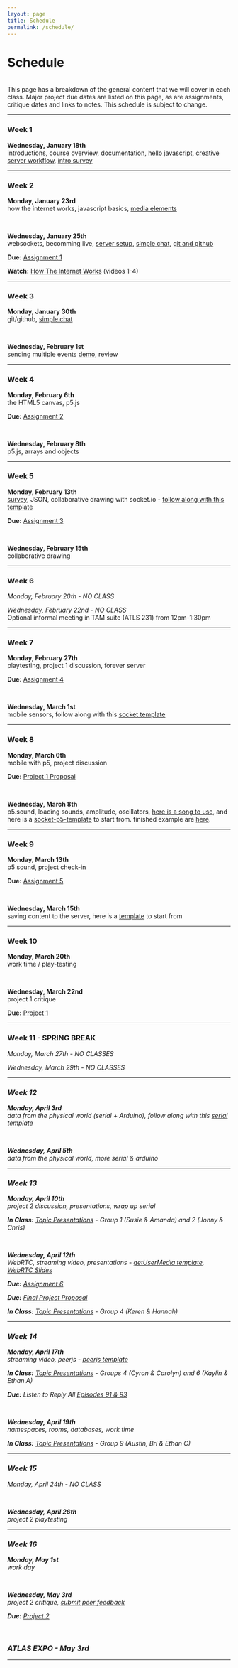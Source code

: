 ```yaml
---
layout: page
title: Schedule
permalink: /schedule/
---
```



# Schedule

<br>
This page has a breakdown of the general content that we will cover in each class. Major project due dates are listed on this page, as are assignments, critique dates and links to notes. This schedule is subject to change.


<hr>


### Week 1
<span class="ass">**Wednesday, January 18th**</span> <br> introductions, course overview, <span class="link">[documentation](/rtw-s17/blogs)</span>, <span class="link">[hello javascript](/rtw-s17/js101)</span>, <span class="link">[creative server workflow](/rtw-s17/creative)</span>, <span class="link">[intro survey](https://docs.google.com/a/colorado.edu/forms/d/e/1FAIpQLSdZzXygwWHYUm1ahCp5pHHhdaoTC1gxYZDl8iEwFFO3R7UYWA/viewform)</span>

<hr>

### Week 2
<span class="ass">**Monday, January 23rd**</span> <br> how the internet works, javascript basics, <span class="link">[media elements](/rtw-s17/media)</span>

<br>

<span class="ass">**Wednesday, January 25th**</span> <br> websockets, becomming live, <span class="link">[server setup](/rtw-s17/setup)</span>, <span class="link">[simple chat](/rtw-s17/simple-chat)</span>, <span class="link">[git and github](/rtw-s17/github)</span>

<span class="due"><i class="fa fa-star-o" aria-hidden="true"></i>**Due:**</span> <span class="link">[Assignment 1](/rtw-s17/assignment-1)</span>

<span class="due"><i class="fa fa-hand-o-right" aria-hidden="true"></i>**Watch:**</span> <span class="link">[How The Internet Works](https://www.khanacademy.org/computing/computer-science/internet-intro#internet-works-intro)</span> (videos 1-4)

<hr>

### Week 3
<span class="ass">**Monday, January 30th**</span> <br> git/github, <span class="link">[simple chat](/rtw-s17/simple-chat)</span>

<br>

<span class="ass">**Wednesday, February 1st**</span> <br> sending multiple events <span class="link">[demo](../img/many-messages-template.zip)</span>, review

<hr>

### Week 4
<span class="ass">**Monday, February 6th**</span> <br> the HTML5 canvas, p5.js

<span class="due"><i class="fa fa-star-o" aria-hidden="true"></i>**Due:**</span> <span class="ass">[Assignment 2](/rtw-s17/assignment-2)</span>

<br>

<span class="ass">**Wednesday, February 8th**</span> <br> p5.js, arrays and objects

<hr>

### Week 5
<span class="ass">**Monday, February 13th**</span> <br> <span class="link">[survey](https://docs.google.com/forms/d/e/1FAIpQLSd30aiktRl9lDR0MM6JkulD4Nf8tFbw5sPX8bJMr0fMJaXx0Q/viewform)</span>, JSON, collaborative drawing with socket.io - <span class="link">[follow along with this template](../img/socket-drawing-template.zip)</span>

<span class="due"><i class="fa fa-star-o" aria-hidden="true"></i>**Due:**</span> <span class="ass">[Assignment 3](/rtw-s17/assignment-3)</span>

<br>

<span class="ass">**Wednesday, February 15th**</span> <br> collaborative drawing

<hr>

### Week 6
<i>Monday, February 20th - NO CLASS</i>

<i>Wednesday, February 22nd - NO CLASS</i><br>
Optional informal meeting in TAM suite (ATLS 231) from 12pm-1:30pm

<hr>

### Week 7
<span class="ass">**Monday, February 27th**</span><br> playtesting, project 1 discussion, forever server

<span class="due"><i class="fa fa-star-o" aria-hidden="true"></i>**Due:**</span> <span class="ass">[Assignment 4](/rtw-s17/assignment-4)</span>

<br>

<span class="ass">**Wednesday, March 1st**</span> <br> mobile sensors, follow along with this <span class="link">[socket template](../img/socket-template.zip)</span>

<hr>

### Week 8
<span class="ass">**Monday, March 6th**</span> <br> mobile with p5, project discussion

<span class="due"><i class="fa fa-star-o" aria-hidden="true"></i>**Due:**</span> <span class="ass">[Project 1 Proposal](/rtw-s17/project-1)</span>

<br>

<span class="ass">**Wednesday, March 8th**</span> <br> p5.sound, loading sounds, amplitude, oscillators, <span class="link">[here is a song to use](../img/song.zip)</span>, and here is a <span class="link">[socket-p5-template](../img/socket-p5-template.zip)</span> to start from. finished example are <span class="link">[here](https://github.com/coloringchaos/rtw-example-code)</span>. 

<hr>

### Week 9
<span class="ass">**Monday, March 13th**</span> <br> p5 sound, project check-in

<span class="due"><i class="fa fa-star-o" aria-hidden="true"></i>**Due:**</span> <span class="ass">[Assignment 5](/rtw-s17/assignment-5)</span>

<br>

<span class="ass">**Wednesday, March 15th**</span> <br> saving content to the server, here is a <span class="link">[template](../img/saving-json.zip)</span> to start from

<hr>

### Week 10
<span class="ass">**Monday, March 20th**</span> <br> work time / play-testing

<br>

<span class="ass">**Wednesday, March 22nd**</span> <br> project 1 critique

<span class="due"><i class="fa fa-star" aria-hidden="true"></i>**Due:**</span> <span class="ass">[Project 1](/rtw-s17/project-1)</span>
<hr>

### Week 11 - SPRING BREAK
<i>Monday, March 27th - NO CLASSES</i>

<i>Wednesday, March 29th  - NO CLASSES<i>

<hr>

### Week 12
<span class="ass">**Monday, April 3rd**</span> <br> data from the physical world (serial + Arduino), follow along with this <span class="link">[serial template](../img/serial-template.zip)</span>

<br>

<span class="ass">**Wednesday, April 5th**</span> <br>data from the physical world, more serial & arduino

<hr>

### Week 13
<span class="ass">**Monday, April 10th**</span> <br> project 2 discussion, presentations, wrap up serial

<span class="due"><i class="fa fa-star-o" aria-hidden="true"></i>**In Class:**</span> <span class="ass">[Topic Presentations](/rtw-s17/topics)</span> - Group 1 (Susie & Amanda) and 2 (Jonny & Chris)

<br>

<span class="ass">**Wednesday, April 12th**</span> <br> WebRTC, streaming video, presentations - <span class="link">[getUserMedia template](/rtw-s17/img/getUserMedia.zip)</span>, <span class="link">[WebRTC Slides](https://docs.google.com/a/colorado.edu/presentation/d/1tMlHDrWfT7G_dJBgct7KVAL-v0_dfRBxMYCAHXRzhzw/edit?usp=sharing)</span>

<span class="due"><i class="fa fa-star-o" aria-hidden="true"></i>**Due:**</span> <span class="ass">[Assignment 6](/rtw-s17/assignment-6)</span>

<span class="due"><i class="fa fa-star-o" aria-hidden="true"></i>**Due:**</span> <span class="ass">[Final Project Proposal](/rtw-s17/project-2)</span>

<span class="due"><i class="fa fa-star-o" aria-hidden="true"></i>**In Class:**</span> <span class="ass">[Topic Presentations](/rtw-s17/topics)</span> - Group 4 (Keren & Hannah)

<hr>

### Week 14
<span class="ass">**Monday, April 17th**</span> <br> streaming video, peerjs - <span class="link">[peerjs template](/rtw-s17/img/peerjs-template.zip)</span>

<span class="due"><i class="fa fa-star-o" aria-hidden="true"></i>**In Class:**</span> <span class="ass">[Topic Presentations](/rtw-s17/topics)</span> - Groups 4 (Cyron & Carolyn) and 6 (Kaylin & Ethan A)

<span class="due"><i class="fa fa-star-o" aria-hidden="true"></i>**Due:** Listen to Reply All</span> <span class="ass">[Episodes 91 & 93](https://gimletmedia.com/reply-all/)</span>

<br>

<span class="ass">**Wednesday, April 19th**</span> <br> namespaces, rooms, databases, work time

<span class="due"><i class="fa fa-star-o" aria-hidden="true"></i>**In Class:**</span> <span class="ass">[Topic Presentations](/rtw-s17/topics)</span> - Group 9 (Austin, Bri & Ethan C)

<hr>

### Week 15
<i>Monday, April 24th - NO CLASS</i>

<br>

<span class="ass">**Wednesday, April 26th**</span> <br> project 2 playtesting

<hr>

### Week 16
<span class="ass">**Monday, May 1st**</span> <br> work day

<br>

<span class="ass">**Wednesday, May 3rd**</span> <br> project 2 critique, <span class="link">[submit peer feedback](https://docs.google.com/a/colorado.edu/forms/d/e/1FAIpQLSf7THP-9FjikcMP2e-l11AvuJWB1QLZbxoLnEIdD_E4my1gvA/viewform?usp=sf_link)</span>

<span class="due"><i class="fa fa-star" aria-hidden="true"></i>**Due:**</span> <span class="ass">[Project 2](/rtw-s17/project-2)</span>

<br>

### ATLAS EXPO - May 3rd 

<hr>

<!-- 
### Finals Week

<span class="ass">**Tuesday, May 9th**</span> <br> final documentation due -->

<!-- <span class="due"><i class="fa fa-star-o" aria-hidden="true"></i>**Due:**</span> <span class="ass">[Assignment 8]()</span> -->